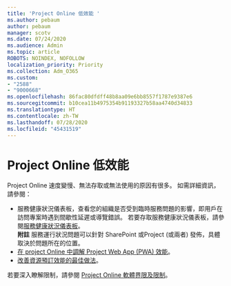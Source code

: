 ```yaml
---
title: 'Project Online 低效能 '
ms.author: pebaum
author: pebaum
manager: scotv
ms.date: 07/24/2020
ms.audience: Admin
ms.topic: article
ROBOTS: NOINDEX, NOFOLLOW
localization_priority: Priority
ms.collection: Adm_O365
ms.custom:
- "2588"
- "9000668"
ms.openlocfilehash: 86fac80dfdff48b8aa09e6bb8557f1787e9387e6
ms.sourcegitcommit: b10cea11b4975354b91193327b58aa4740d34833
ms.translationtype: HT
ms.contentlocale: zh-TW
ms.lasthandoff: 07/28/2020
ms.locfileid: "45431519"
---
```

# <a name="slow-performance-with-project-online"></a>Project Online 低效能 

Project Online 速度變慢、無法存取或無法使用的原因有很多。 如需詳細資訊，請參閱：

- 服務健康狀況儀表板，查看您的組織是否受到臨時服務問題的影響，即用戶在訪問專案時遇到間歇性延遲或導覽錯誤。 若要存取服務健康狀況儀表板，請參閱[服務健康狀況儀表板](https://admin.microsoft.com/AdminPortal/Home#/servicehealth)。</br>
    **附註** 服務運行狀況問題可以針對 SharePoint 或Project (或兩者) 發佈，具體取決於問題所在的位置。
- [在 project Online 中調解 Project Web App (PWA) 效能](https://docs.microsoft.com/projectonline/tune-project-online-performance)。
- [改善資源預訂效能的最佳做法](https://docs.microsoft.com/projectonline/best-practices-to-improve-resource-engagements-performance)。

若要深入瞭解限制，請參閱 [Project Online 軟體界限及限制](https://docs.microsoft.com/projectonline/project-online-software-boundaries-and-limits)。